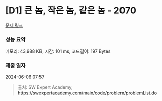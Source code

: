 # [D1] 큰 놈, 작은 놈, 같은 놈 - 2070 

[문제 링크](https://swexpertacademy.com/main/code/problem/problemDetail.do?contestProbId=AV5QQ6qqA40DFAUq) 

### 성능 요약

메모리: 43,988 KB, 시간: 101 ms, 코드길이: 197 Bytes

### 제출 일자

2024-06-06 07:57



> 출처: SW Expert Academy, https://swexpertacademy.com/main/code/problem/problemList.do